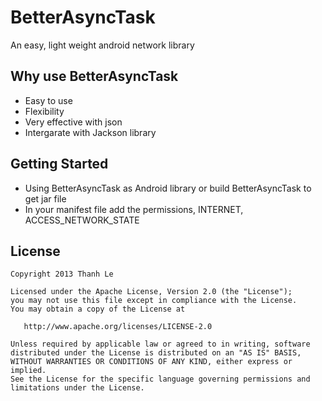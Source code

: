 BetterAsyncTask
================

An easy, light weight android network library

## Why use BetterAsyncTask

 * Easy to use
 * Flexibility
 * Very effective with json
 * Intergarate with Jackson library


## Getting Started

 * Using BetterAsyncTask as Android library or build BetterAsyncTask to get jar file
 * In your manifest file add the permissions, INTERNET,  ACCESS_NETWORK_STATE

## License

    Copyright 2013 Thanh Le

    Licensed under the Apache License, Version 2.0 (the "License");
    you may not use this file except in compliance with the License.
    You may obtain a copy of the License at

       http://www.apache.org/licenses/LICENSE-2.0

    Unless required by applicable law or agreed to in writing, software
    distributed under the License is distributed on an "AS IS" BASIS,
    WITHOUT WARRANTIES OR CONDITIONS OF ANY KIND, either express or implied.
    See the License for the specific language governing permissions and
    limitations under the License.
